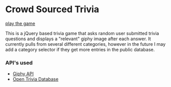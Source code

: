 # Crowd Sourced Trivia

[play the game](https://plustim.github.io/Crowd-Sourced-Trivia/)

This is a jQuery based trivia game that asks random user submitted trivia questions and displays a "relevant" giphy image after each answer. It currently pulls from several different categories, however in the future I may add a category selector if they get more entries in the public database.

### API's used
- [Giphy API](https://developers.giphy.com/)
- [Open Trivia Database](https://opentdb.com/)
